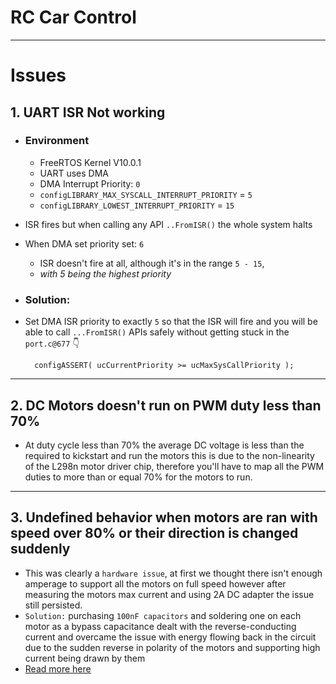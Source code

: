 # RC Car Control

----
# Issues
## 1. UART ISR Not working
- ### Environment
  - FreeRTOS Kernel V10.0.1 
  - UART uses DMA
  - DMA Interrupt Priority: `0`
  - `configLIBRARY_MAX_SYSCALL_INTERRUPT_PRIORITY` = `5`
  - `configLIBRARY_LOWEST_INTERRUPT_PRIORITY` = `15`
  


- ISR fires but when calling any API `..FromISR()` the whole system halts
- When DMA set priority set: `6`
  - ISR doesn't fire at all, although it's in the range `5 - 15`, 
  - _with 5 being the highest priority_ 

   
- ### Solution:
- Set DMA ISR priority to exactly `5` so that the ISR will fire and you will be able to call `...FromISR()` APIs safely without getting stuck in the `port.c@677` 👇

  		configASSERT( ucCurrentPriority >= ucMaxSysCallPriority );
---
## 2. DC Motors doesn't run on PWM duty less than 70%
- At duty cycle less than 70% the average DC voltage is less than the required to kickstart and run the motors this is due to the non-linearity of the L298n motor driver chip, therefore you'll have to map all the PWM duties to more than or equal 70% for the motors to run.
----


## 3. Undefined behavior when motors are ran with speed over 80% or their direction is changed suddenly
- This was clearly a `hardware issue`, at first we thought there isn't enough amperage to support all the motors on full speed however after measuring the motors max current and using 2A DC adapter the issue still persisted.
- `Solution:` purchasing `100nF capacitors` and soldering one on each motor as a bypass capacitance dealt with the reverse-conducting current and overcame the issue with energy flowing back in the circuit due to the sudden reverse in polarity of the motors and supporting high current being drawn by them 
- [Read more here](https://www.monolithicpower.com/en/dc-motor-system-input-capacitor-recommendations-and-discharge-circuit-og-mpq6526-and-mpq6527-family)